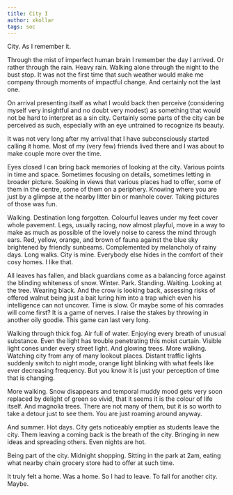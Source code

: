 ```yaml
---
title: City I
author: xkollar
tags: soc
---
```


City. As I remember it.

Through the mist of imperfect human brain I remember the day I arrived. Or
rather through the rain. Heavy rain. Walking alone through the night to the
bust stop. It was not the first time that such weather would make me company
through moments of impactful change. And certainly not the last one.

On arrival presenting itself as what I would back then perceive (considering
myself very insightful and no doubt very modest) as something that would not be
hard to interpret as a sin city. Certainly some parts of the city can be
perceived as such, especially with an eye untrained to recognize its beauty.

It was not very long after my arrival that I have subconsciously started
calling it home. Most of my (very few) friends lived there and I was about to
make couple more over the time.

Eyes closed I can bring back memories of looking at the city. Various points
in time and space. Sometimes focusing on details, sometimes letting in broader
picture. Soaking in views that various places had to offer, some of them in the
centre, some of them on a periphery. Knowing where you are just by a glimpse at
the nearby litter bin or manhole cover. Taking pictures of those was fun.

Walking. Destination long forgotten. Colourful leaves under my feet cover whole
pavement. Legs, usually racing, now almost playful, move in a way to make as
much as possible of the lovely noise to caress the mind through ears. Red,
yellow, orange, and brown of fauna against the blue sky brightened by friendly
sunbeams. Complemented by melancholy of rainy days. Long walks. City is mine.
Everybody else hides in the comfort of their cosy homes. I like that.

All leaves has fallen, and black guardians come as a balancing force against
the blinding whiteness of snow. Winter. Park. Standing. Waiting. Looking at the
tree. Wearing black. And the crow is looking back, assessing risks of offered
walnut being just a bait luring him into a trap which even his intelligence can
not uncover. Time is slow. Or maybe some of his comrades will come first? It is
a game of nerves. I raise the stakes by throwing in another oily goodie. This
game can last very long.

Walking through thick fog. Air full of water. Enjoying every breath of unusual
substance. Even the light has trouble penetrating this moist curtain. Visible
light cones under every street light. And glowing trees. More walking. Watching
city from any of many lookout places. Distant traffic lights suddenly switch to
night mode, orange light blinking with what feels like ever decreasing
frequency. But you know it is just your perception of time that is changing.

More walking. Snow disappears and temporal muddy mood gets very soon replaced
by delight of green so vivid, that it seems it is the colour of life itself.
And magnolia trees. There are not many of them, but it is so worth to take
a detour just to see them. You are just roaming around anyway.

And summer. Hot days. City gets noticeably emptier as students leave the city.
Them leaving a coming back is the breath of the city. Bringing in new ideas and
spreading others. Even nights are hot.

Being part of the city. Midnight shopping. Sitting in the park at 2am, eating
what nearby chain grocery store had to offer at such time.

It truly felt a home. Was a home. So I had to leave. To fall for another city.
Maybe.
